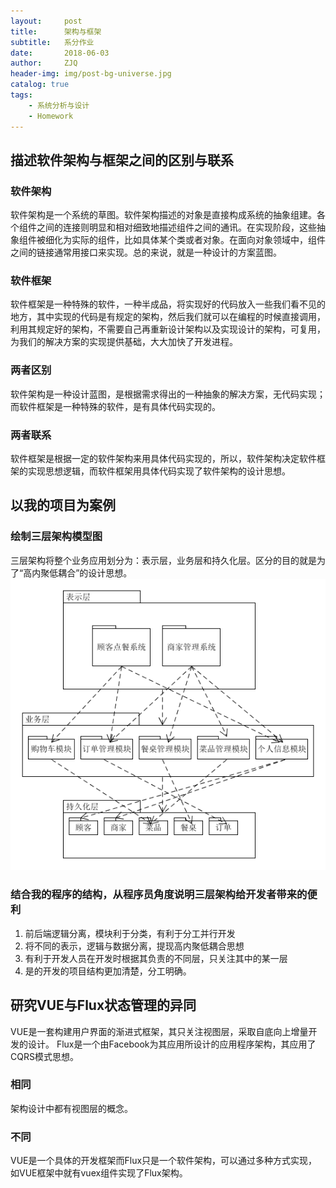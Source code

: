 ```yaml
---
layout:     post
title:      架构与框架
subtitle:   系分作业
date:       2018-06-03
author:     ZJQ
header-img: img/post-bg-universe.jpg
catalog: true
tags:
    - 系统分析与设计
    - Homework
---
```


## 描述软件架构与框架之间的区别与联系
### 软件架构
软件架构是一个系统的草图。软件架构描述的对象是直接构成系统的抽象组建。各个组件之间的连接则明显和相对细致地描述组件之间的通讯。在实现阶段，这些抽象组件被细化为实际的组件，比如具体某个类或者对象。在面向对象领域中，组件之间的链接通常用接口来实现。总的来说，就是一种设计的方案蓝图。

### 软件框架
软件框架是一种特殊的软件，一种半成品，将实现好的代码放入一些我们看不见的地方，其中实现的代码是有规定的架构，然后我们就可以在编程的时候直接调用，利用其规定好的架构，不需要自己再重新设计架构以及实现设计的架构，可复用，为我们的解决方案的实现提供基础，大大加快了开发进程。

### 两者区别
软件架构是一种设计蓝图，是根据需求得出的一种抽象的解决方案，无代码实现；而软件框架是一种特殊的软件，是有具体代码实现的。

### 两者联系
软件框架是根据一定的软件架构来用具体代码实现的，所以，软件架构决定软件框架的实现思想逻辑，而软件框架用具体代码实现了软件架构的设计思想。

## 以我的项目为案例
### 绘制三层架构模型图
三层架构将整个业务应用划分为：表示层，业务层和持久化层。区分的目的就是为了“高内聚低耦合”的设计思想。
![三层架构模型](/assets/img/三层架构图.png)
### 结合我的程序的结构，从程序员角度说明三层架构给开发者带来的便利
1. 前后端逻辑分离，模块利于分类，有利于分工并行开发
2. 将不同的表示，逻辑与数据分离，提现高内聚低耦合思想
3. 有利于开发人员在开发时根据其负责的不同层，只关注其中的某一层
4. 是的开发的项目结构更加清楚，分工明确。
## 研究VUE与Flux状态管理的异同
VUE是一套构建用户界面的渐进式框架，其只关注视图层，采取自底向上增量开发的设计。
Flux是一个由Facebook为其应用所设计的应用程序架构，其应用了CQRS模式思想。
### 相同
架构设计中都有视图层的概念。
### 不同
VUE是一个具体的开发框架而Flux只是一个软件架构，可以通过多种方式实现，如VUE框架中就有vuex组件实现了Flux架构。